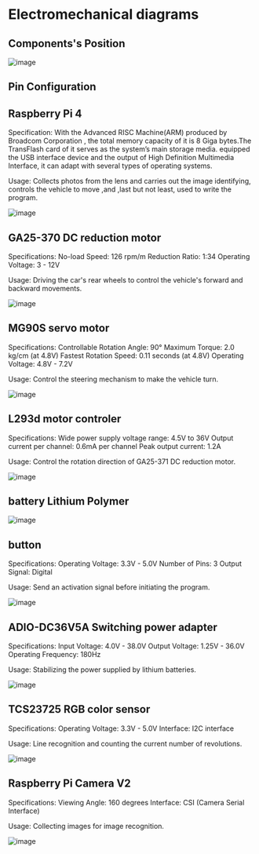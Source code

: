# Electromechanical diagrams

## Components's Position

![image](https://github.com/kirkhu/WRO2023_Future-Engineers-Fire-On-All-Cylinders/blob/main/schemes/Component_position.jpg)
## Pin Configuration

## Raspberry Pi 4
Specification:
With the Advanced RISC Machine(ARM) produced by Broadcom Corporation , the total memory capacity of it is 8 Giga bytes.The TransFlash card of it serves as the system’s main storage media. equipped the USB interface device and the output of High Definition Multimedia Interface, it can adapt with several types of operating systems.

Usage:
Collects photos from the lens and carries out the image identifying, controls the vehicle to move ,and ,last but not least, used to write the program.

![image](https://github.com/kirkhu/WRO2023_Future-Engineers-Fire-On-All-Cylinders/blob/main/schemes/raspberry%20pi%204.jpg)

## GA25-370 DC reduction motor
Specifications:
No-load Speed: 126 rpm/m
Reduction Ratio: 1:34
Operating Voltage: 3 - 12V

Usage:
Driving the car's rear wheels to control the vehicle's forward and backward movements.

![image](https://github.com/kirkhu/WRO2023_Future-Engineers-Fire-On-All-Cylinders/blob/main/schemes/Motor.png)

## MG90S servo motor
Specifications:
Controllable Rotation Angle: 90°
Maximum Torque: 2.0 kg/cm (at 4.8V)
Fastest Rotation Speed: 0.11 seconds (at 4.8V)
Operating Voltage: 4.8V - 7.2V

Usage:
Control the steering mechanism to make the vehicle turn.

![image](https://github.com/kirkhu/WRO2023_Future-Engineers-Fire-On-All-Cylinders/blob/main/schemes/MG90S.jpg)

## L293d motor controler
Specifications:
Wide power supply voltage range: 4.5V to 36V
Output current per channel: 0.6mA per channel
Peak output current: 1.2A

Usage:
Control the rotation direction of GA25-371 DC reduction motor.

![image](https://github.com/kirkhu/WRO2023_Future-Engineers-Fire-On-All-Cylinders/blob/main/schemes/l293d.jpg)

## battery Lithium Polymer

![image](https://github.com/kirkhu/WRO2023_Future-Engineers-Fire-On-All-Cylinders/blob/main/schemes/battery.png)

## button
Specifications:
Operating Voltage: 3.3V - 5.0V
Number of Pins: 3
Output Signal: Digital

Usage:
Send an activation signal before initiating the program.

![image](https://github.com/kirkhu/WRO2023_Future-Engineers-Fire-On-All-Cylinders/blob/main/schemes/button.png)

## ADIO-DC36V5A Switching power adapter
Specifications:
Input Voltage: 4.0V - 38.0V
Output Voltage: 1.25V - 36.0V
Operating Frequency: 180Hz

Usage:
Stabilizing the power supplied by lithium batteries.

![image](https://github.com/kirkhu/WRO2023_Future-Engineers-Fire-On-All-Cylinders/blob/main/schemes/ADIO-DC36V5A.png)

## TCS23725 RGB color sensor
Specifications:
Operating Voltage: 3.3V - 5.0V
Interface: I2C interface

Usage:
Line recognition and counting the current number of revolutions.

![image](https://github.com/kirkhu/WRO2023_Future-Engineers-Fire-On-All-Cylinders/blob/main/schemes/TCS34725.jpg)

## Raspberry Pi Camera V2
Specifications:
Viewing Angle: 160 degrees
Interface: CSI (Camera Serial Interface)

Usage:
Collecting images for image recognition.

![image](https://github.com/kirkhu/WRO2023_Future-Engineers-Fire-On-All-Cylinders/blob/main/schemes/raspi%20camera%20V2.png)

